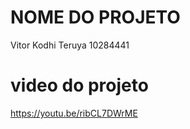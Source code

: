 # NOME DO PROJETO

Vitor Kodhi Teruya      10284441

# video do projeto

https://youtu.be/ribCL7DWrME
